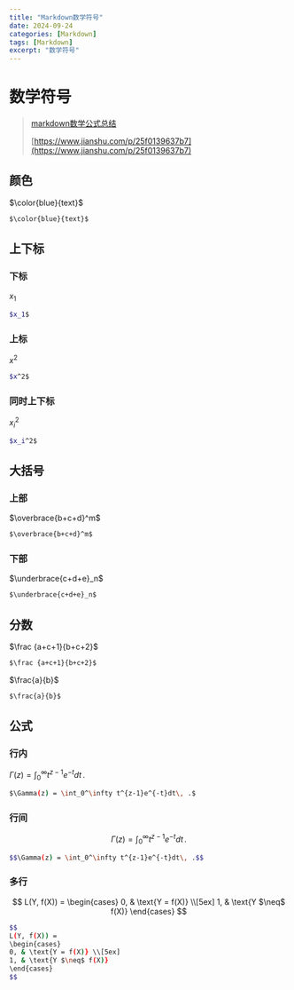 ```yaml
---
title: "Markdown数学符号"
date: 2024-09-24
categories: [Markdown]
tags: [Markdown]
excerpt: "数学符号"
---
```


# 数学符号

> [markdown数学公式总结](https://zhuanlan.zhihu.com/p/357093758)
> 
> [https://www.jianshu.com/p/25f0139637b7](https://www.jianshu.com/p/25f0139637b7)

## 颜色

$\color{blue}{text}$

```sh
$\color{blue}{text}$
```

## 上下标

### 下标

$x_1$

```sh
$x_1$
```

### 上标

$x^2$

```sh
$x^2$
```

### 同时上下标

$x_i^2$

```sh
$x_i^2$
```

## 大括号

### 上部

$\overbrace{b+c+d}^m$

```sh
$\overbrace{b+c+d}^m$
```

### 下部

$\underbrace{c+d+e}_n$

```sh
$\underbrace{c+d+e}_n$
```

## 分数

$\frac {a+c+1}{b+c+2}$

```sh
$\frac {a+c+1}{b+c+2}$
```

$\frac{a}{b}$

```sh
$\frac{a}{b}$
```

## 公式

### 行内

$\Gamma(z) = \int_0^\infty t^{z-1}e^{-t}dt\, .$

```sh
$\Gamma(z) = \int_0^\infty t^{z-1}e^{-t}dt\, .$
```

### 行间

$$\Gamma(z) = \int_0^\infty t^{z-1}e^{-t}dt\, .$$

```sh
$$\Gamma(z) = \int_0^\infty t^{z-1}e^{-t}dt\, .$$
```

### 多行

$$
L(Y, f(X)) =
\begin{cases}
0, & \text{Y = f(X)} \\[5ex]
1, & \text{Y $\neq$ f(X)}
\end{cases}
$$

```sh
$$
L(Y, f(X)) =
\begin{cases}
0, & \text{Y = f(X)} \\[5ex]
1, & \text{Y $\neq$ f(X)}
\end{cases}
$$
```